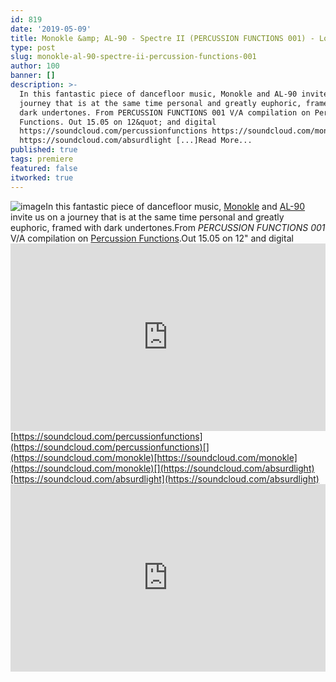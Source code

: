 ```yaml
---
id: 819
date: '2019-05-09'
title: Monokle &amp; AL-90 - Spectre II (PERCUSSION FUNCTIONS 001) - Loose Lips
type: post
slug: monokle-al-90-spectre-ii-percussion-functions-001
author: 100
banner: []
description: >-
  In this fantastic piece of dancefloor music, Monokle and AL-90 invite us on a
  journey that is at the same time personal and greatly euphoric, framed with
  dark undertones. From PERCUSSION FUNCTIONS 001 V/A compilation on Percussion
  Functions. Out 15.05 on 12&quot; and digital
  https://soundcloud.com/percussionfunctions https://soundcloud.com/monokle
  https://soundcloud.com/absurdlight [...]Read More...
published: true
tags: premiere
featured: false
itworked: true
---
```

![image](../undefined)In this fantastic piece of dancefloor music, [Monokle](https://soundcloud.com/monokle) and [AL-90](https://soundcloud.com/absurdlight) invite us on a journey that is at the same time personal and greatly euphoric, framed with dark undertones.From _PERCUSSION FUNCTIONS 001_ V/A compilation on [Percussion Functions](https://soundcloud.com/percussionfunctions).Out 15.05 on 12" and digital  
[](https://soundcloud.com/percussionfunctions)<iframe width='100%' height='300' scrolling='no' frameborder='no' allow='autoplay' src='https://w.soundcloud.com/player/?url=https%3A//api.soundcloud.com/tracks/618001431&color=%23ff5500&auto_play=false&hide_related=false&show_comments=true&show_user=true&show_reposts=false&show_teaser=true'></iframe>[https://soundcloud.com/percussionfunctions](https://soundcloud.com/percussionfunctions)[](https://soundcloud.com/monokle)[https://soundcloud.com/monokle](https://soundcloud.com/monokle)[](https://soundcloud.com/absurdlight)[https://soundcloud.com/absurdlight](https://soundcloud.com/absurdlight)<iframe width='100%' height='300' scrolling='no' frameborder='no' allow='autoplay' src='https://www.youtube.com/embed/_sj_tfqwmDA'></iframe>